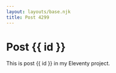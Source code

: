 ```yaml
---
layout: layouts/base.njk
title: Post 4299
---
```


# Post {{ id }}

This is post {{ id }} in my Eleventy project.
